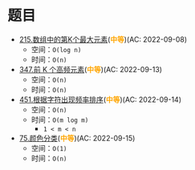 # 题目

- [215.数组中的第K个最大元素](/src/main/java/leetcode/sub0215/README.md)(<b style="color: orange">中等</b>)(AC: 2022-09-08)
  - 空间：`O(log n)`
  - 时间：`O(n)`
- [347.前 K 个高频元素](/src/main/java/leetcode/sub0347/README.md)(<b style="color: orange">中等</b>)(AC: 2022-09-13)
  - 空间：`O(n)`
  - 时间：`O(n)`
- [451.根据字符出现频率排序](/src/main/java/leetcode/sub0451/README.md)(<b style="color: orange">中等</b>)(AC: 2022-09-14)
  - 空间：`O(n)`
  - 时间：`O(m log m)`
    - `1 < m < n`
- [75.颜色分类](/src/main/java/leetcode/sub0075/README.md)(<b style="color: orange">中等</b>)(AC: 2022-09-15)
  - 空间：`O(1)`
  - 时间：`O(n)`
